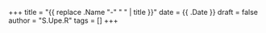 +++
title = "{{ replace .Name "-" " " | title }}"
date = {{ .Date }}
draft = false
author =  "S.Upe.R" 
tags = []
+++

